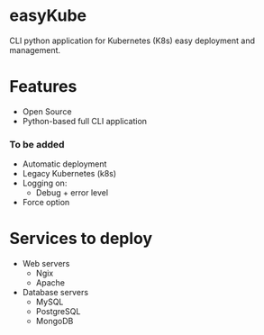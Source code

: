 # easyKube

CLI python application for Kubernetes (K8s) easy deployment and management.

# Features
- Open Source
- Python-based full CLI application

### To be added
- Automatic deployment
- Legacy Kubernetes (k8s)
- Logging on:
	- Debug + error level
- Force option

# Services to deploy
- Web servers
	- Ngix
	- Apache
- Database servers
	- MySQL
	- PostgreSQL
	- MongoDB